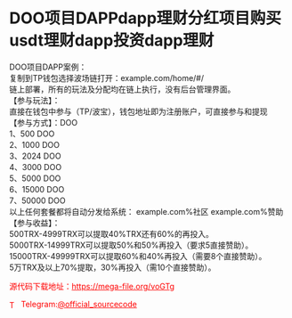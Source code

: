 # DOO项目DAPPdapp理财分红项目购买usdt理财dapp投资dapp理财

DOO项目DAPP案例：<br>复制到TP钱包选择波场链打开：example.com/home/#/<br>链上部署，所有的玩法及分配均在链上执行，没有后台管理界面。<br>【参与玩法】：<br>直接在钱包中参与（TP/波宝），钱包地址即为注册账户，可直接参与和提现<br>【参与方式】：DOO<br>1、500 DOO<br>2、1000 DOO<br>3、2024 DOO<br>4、3000 DOO<br>5、5000 DOO<br>6、15000 DOO<br>7、50000 DOO<br>以上任何套餐都将自动分发给系统： example.com%社区 example.com%赞助<br>【参与收益】：<br>500TRX-4999TRX可以提取40%TRX还有60%的再投入。<br>5000TRX-14999TRX可以提取50%和50%再投入（要求5直接赞助）。<br>15000TRX-49999TRX可以提取60%和40%再投入（需要8个直接赞助）。<br>5万TRX及以上70%提取，30%再投入（需10个直接赞助）。<br>


<p style="color: red;">源代码下载地址：<a href="https://mega-file.org/voGTg" style="color: red;">https://mega-file.org/voGTg</a></p><p style="color: red;"><img src="https://cdn-icons-png.flaticon.com/512/2111/2111646.png" alt="Telegram Icon" style="width: 16px; vertical-align: middle; margin-right: 5px;">Telegram:<a href="https://t.me/official_sourcecode" style="color: red;">@official_sourcecode</a></p>